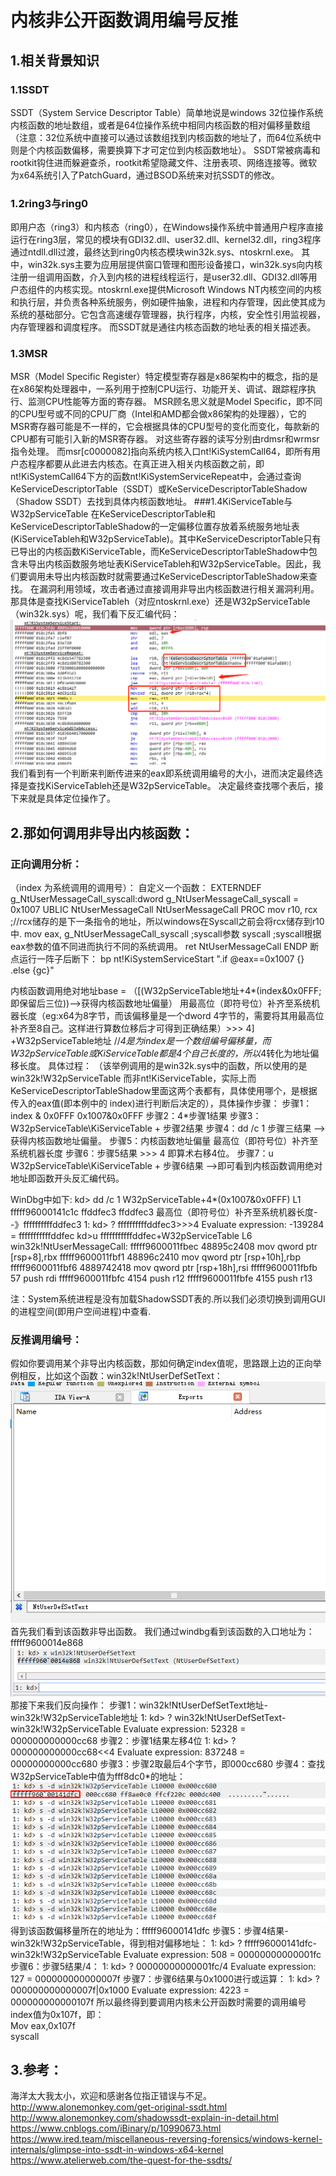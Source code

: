 # 内核非公开函数调用编号反推

## 1.相关背景知识

### 1.1SSDT

SSDT（System Service Descriptor Table）简单地说是windows 32位操作系统内核函数的地址数组，或者是64位操作系统中相同内核函数的相对偏移量数组（注意：32位系统中直接可以通过该数组找到内核函数的地址了，而64位系统中则是个内核函数偏移，需要换算下才可定位到内核函数地址）。
SSDT常被病毒和rootkit钩住进而躲避查杀，rootkit希望隐藏文件、注册表项、网络连接等。微软为x64系统引入了PatchGuard，通过BSOD系统来对抗SSDT的修改。
### 1.2ring3与ring0
即用户态（ring3）和内核态（ring0），在Windows操作系统中普通用户程序直接运行在ring3层，常见的模块有GDI32.dll、user32.dll、kernel32.dll，ring3程序通过ntdll.dll过渡，最终达到ring0内核态模块win32k.sys、ntoskrnl.exe。
其中，win32k.sys主要为应用层提供窗口管理和图形设备接口，win32k.sys向内核注册一组调用函数，介入到内核的进程线程运行，是user32.dll、GDI32.dll等用户态组件的内核实现。ntoskrnl.exe提供Microsoft Windows NT内核空间的内核和执行层，并负责各种系统服务，例如硬件抽象，进程和内存管理，因此使其成为系统的基础部分。它包含高速缓存管理器，执行程序，内核，安全性引用监视器，内存管理器和调度程序。
而SSDT就是通往内核态函数的地址表的相关描述表。
### 1.3MSR
MSR（Model Specific Register）特定模型寄存器是x86架构中的概念，指的是在x86架构处理器中，一系列用于控制CPU运行、功能开关、调试、跟踪程序执行、监测CPU性能等方面的寄存器。
MSR顾名思义就是Model Specific，即不同的CPU型号或不同的CPU厂商（Intel和AMD都会做x86架构的处理器），它的MSR寄存器可能是不一样的，它会根据具体的CPU型号的变化而变化，每款新的CPU都有可能引入新的MSR寄存器。
对这些寄存器的读写分别由rdmsr和wrmsr指令处理。
而msr[c0000082]指向系统内核入口nt!KiSystemCall64，即所有用户态程序都要从此进去内核态。在真正进入相关内核函数之前，即nt!KiSystemCall64下方的函数nt!KiSystemServiceRepeat中，会通过查询KeServiceDescriptorTable（SSDT）或KeServiceDescriptorTableShadow（Shadow SSDT）去找到具体内核函数地址。
###1.4KiServiceTable与W32pServiceTable
在KeServiceDescriptorTable和KeServiceDescriptorTableShadow的一定偏移位置存放着系统服务地址表(KiServiceTableh和W32pServiceTable)。其中KeServiceDescriptorTable只有已导出的内核函数KiServiceTable，而KeServiceDescriptorTableShadow中包含未导出内核函数服务地址表KiServiceTableh和W32pServiceTable。因此，我们要调用未导出内核函数时就需要通过KeServiceDescriptorTableShadow来查找。
在漏洞利用领域，攻击者通过直接调用非导出内核函数进行相关漏洞利用。
那具体是查找KiServiceTableh（对应ntoskrnl.exe）还是W32pServiceTable（win32k.sys）呢，我们看下反汇编代码：
![](https://github.com/jionyeahgithub/Arbang/blob/master/%E5%86%85%E6%A0%B8%E9%9D%9E%E5%85%AC%E5%BC%80%E5%87%BD%E6%95%B0%E8%B0%83%E7%94%A8%E7%BC%96%E5%8F%B7%E5%8F%8D%E6%8E%A8/image/%E5%9B%BE%E7%89%87111.png)<br/>
我们看到有一个判断来判断传进来的eax即系统调用编号的大小，进而决定最终选择是查找KiServiceTableh还是W32pServiceTable。
决定最终查找哪个表后，接下来就是具体定位操作了。
## 2.那如何调用非导出内核函数：
### 正向调用分析：
（index 为系统调用的调用号）：
自定义一个函数：
EXTERNDEF  g_NtUserMessageCall_syscall:dword
g_NtUserMessageCall_syscall = 0x1007
UBLIC NtUserMessageCall
NtUserMessageCall PROC
    mov r10, rcx ;//rcx储存的是下一条指令的地址，所以windows在Syscall之前会将rcx储存到r10中.
    mov eax, g_NtUserMessageCall_syscall ;syscall参数
    syscall ;syscall根据eax参数的值不同进而执行不同的系统调用。
    ret
NtUserMessageCall ENDP
断点运行一阵子后断下：
bp nt!KiSystemServiceStart ".if @eax==0x1007 {} .else {gc}"

内核函数调用绝对地址base = （[(W32pServiceTable地址+4*(index&0x0FFF;即保留后三位))-->获得内核函数地址偏量） 用最高位（即符号位）补齐至系统机器长度（eg:x64为8字节，而该偏移量是一个dword 4字节的，需要将其用最高位补齐至8自己。这样进行算数位移后才可得到正确结果）>>> 4] +W32pServiceTable地址
//*4是为index是一个数组编号偏移量，而W32pServiceTable或KiServiceTable都是4个自己长度的，所以*4转化为地址偏移长度。
具体过程：
（该举例调用的是win32k.sys中的函数，所以使用的是win32k!W32pServiceTable 而非nt!KiServiceTable，实际上而KeServiceDescriptorTableShadow里面这两个表都有，具体使用哪个，是根据传入的eax值(即本例中的 index)进行判断后决定的），具体操作步骤：
步骤1：index & 0x0FFF
0x1007&0x0FFF
步骤2：4*步骤1结果
步骤3：W32pServiceTable\KiServiceTable + 步骤2结果
步骤4：dd /c 1 步骤三结果 -->获得内核函数地址偏量。
步骤5：内核函数地址偏量 最高位（即符号位）补齐至系统机器长度
步骤6：步骤5结果 >>> 4 即算术右移4位。
步骤7：u W32pServiceTable\KiServiceTable + 步骤6结果 -->即可看到内核函数调用绝对地址即函数开头反汇编代码。

WinDbg中如下:
kd> dd /c 1 W32pServiceTable+4*(0x1007&0x0FFF) L1 
fffff96000141c1c  ffddfec3
ffddfec3 最高位（即符号位）补齐至系统机器长度--》ffffffffffddfec3
1: kd> ? ffffffffffddfec3>>>4
Evaluate expression: -139284 = fffffffffffddfec
kd>u fffffffffffddfec+W32pServiceTable L6
win32k!NtUserMessageCall:
fffff9600011fbec 48895c2408      mov     qword ptr [rsp+8],rbx
fffff9600011fbf1 48896c2410      mov     qword ptr [rsp+10h],rbp
fffff9600011fbf6 4889742418      mov     qword ptr [rsp+18h],rsi
fffff9600011fbfb 57              push    rdi
fffff9600011fbfc 4154            push    r12
fffff9600011fbfe 4155            push    r13

注：System系统进程是没有加载ShadowSSDT表的.所以我们必须切换到调用GUI的进程空间(即用户空间进程)中查看.

### 反推调用编号：
假如你要调用某个非导出内核函数，那如何确定index值呢，思路跟上边的正向举例相反，比如这个函数：win32k!NtUserDefSetText：
![](https://github.com/jionyeahgithub/Arbang/blob/master/%E5%86%85%E6%A0%B8%E9%9D%9E%E5%85%AC%E5%BC%80%E5%87%BD%E6%95%B0%E8%B0%83%E7%94%A8%E7%BC%96%E5%8F%B7%E5%8F%8D%E6%8E%A8/image/%E5%9B%BE%E7%89%87112.png)<br/>
首先我们看到该函数非导出函数。
我们通过windbg看到该函数的入口地址为：fffff9600014e868
![](https://github.com/jionyeahgithub/Arbang/blob/master/%E5%86%85%E6%A0%B8%E9%9D%9E%E5%85%AC%E5%BC%80%E5%87%BD%E6%95%B0%E8%B0%83%E7%94%A8%E7%BC%96%E5%8F%B7%E5%8F%8D%E6%8E%A8/image/%E5%9B%BE%E7%89%87113.png)<br/>
那接下来我们反向操作：
步骤1：win32k!NtUserDefSetText地址-win32k!W32pServiceTable地址
1: kd> ? win32k!NtUserDefSetText-win32k!W32pServiceTable
Evaluate expression: 52328 = 000000000000cc68
步骤2：步骤1结果左移4位
1: kd> ? 000000000000cc68<<4
Evaluate expression: 837248 = 00000000000cc680
步骤3：步骤2取最后4个字节，即000cc680
步骤4：查找W32pServiceTable中值为fff8dc0*的地址：
![](https://github.com/jionyeahgithub/Arbang/blob/master/%E5%86%85%E6%A0%B8%E9%9D%9E%E5%85%AC%E5%BC%80%E5%87%BD%E6%95%B0%E8%B0%83%E7%94%A8%E7%BC%96%E5%8F%B7%E5%8F%8D%E6%8E%A8/image/%E5%9B%BE%E7%89%87114.png)<br/>
得到该函数偏移量所在的地址为：fffff96000141dfc
步骤5：步骤4结果-win32k!W32pServiceTable，得到相对偏移地址：
1: kd> ? fffff96000141dfc-win32k!W32pServiceTable
Evaluate expression: 508 = 00000000000001fc
步骤6：步骤5结果/4：
1: kd> ? 00000000000001fc/4
Evaluate expression: 127 = 000000000000007f
步骤7：步骤6结果与0x1000进行或运算：
1: kd> ? 000000000000007f|0x1000
Evaluate expression: 4223 = 000000000000107f
所以最终得到要调用内核未公开函数时需要的调用编号index值为0x107f，即：<br/>
Mov eax,0x107f<br/>
syscall
## 3.参考：
海洋太大我太小，欢迎和感谢各位指正错误与不足。<br/>
http://www.alonemonkey.com/get-original-ssdt.html<br/>
http://www.alonemonkey.com/shadowssdt-explain-in-detail.html<br/>
https://www.cnblogs.com/iBinary/p/10990673.html<br/>
https://www.ired.team/miscellaneous-reversing-forensics/windows-kernel-internals/glimpse-into-ssdt-in-windows-x64-kernel<br/>
https://www.atelierweb.com/the-quest-for-the-ssdts/
